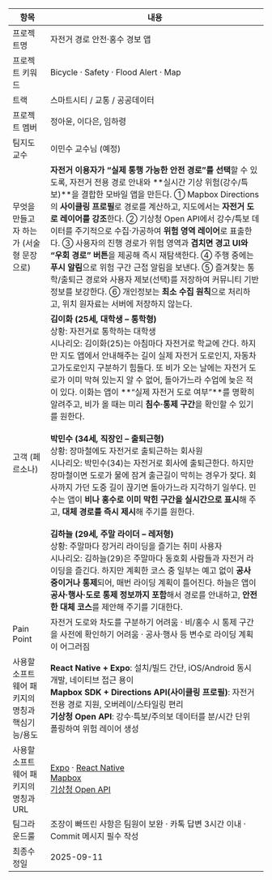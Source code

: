 | 항목 | 내용 |
|---|---|
| 프로젝트명 | 자전거 경로 안전·홍수 경보 앱 |
| 프로젝트 키워드 | Bicycle · Safety · Flood Alert · Map |
| 트랙 | 스마트시티 / 교통 / 공공데이터 |
| 프로젝트 멤버 | 정아윤, 이다은, 임하령 |
| 팀지도교수 | 이민수 교수님 (예정) |
| 무엇을 만들고자 하는가 (서술형 문장으로) | **자전거 이용자가 “실제 통행 가능한 안전 경로”를 선택**할 수 있도록, 자전거 전용 경로 안내와 **실시간 기상 위험(강수/특보)**을 결합한 모바일 앱을 만든다. ① Mapbox Directions의 **사이클링 프로필**로 경로를 계산하고, 지도에서는 **자전거 도로 레이어를 강조**한다. ② 기상청 Open API에서 강수/특보 데이터를 주기적으로 수집·가공하여 **위험 영역 레이어**로 표출한다. ③ 사용자의 진행 경로가 위험 영역과 **겹치면 경고 UI와 “우회 경로” 버튼**을 제공해 즉시 재탐색한다. ④ 주행 중에는 **푸시 알림**으로 위험 구간 근접 알림을 보낸다. ⑤ 즐겨찾는 통학/출퇴근 경로와 사용자 제보(선택)를 저장하여 커뮤니티 기반 정보를 보강한다. ⑥ 개인정보는 **최소 수집 원칙**으로 처리하고, 위치 원자료는 서버에 저장하지 않는다. |
| 고객 (페르소나) | **김이화 (25세, 대학생 – 통학형)**<br>상황: 자전거로 통학하는 대학생<br>시나리오: 김이화(25)는 아침마다 자전거로 학교에 간다. 하지만 지도 앱에서 안내해주는 길이 실제 자전거 도로인지, 자동차 고가도로인지 구분하기 힘들다. 또 비가 오는 날에는 자전거 도로가 이미 막혀 있는지 알 수 없어, 돌아가느라 수업에 늦은 적이 있다. 이화는 앱이 **“실제 자전거 도로 여부”**를 명확히 알려주고, 비가 올 때는 미리 **침수·통제 구간**을 확인할 수 있기를 원한다.<br><br>**박민수 (34세, 직장인 – 출퇴근형)**<br>상황: 장마철에도 자전거로 출퇴근하는 회사원<br>시나리오: 박민수(34)는 자전거로 회사에 출퇴근한다. 하지만 장마철이면 도로가 물에 잠겨 출근길이 막히는 경우가 잦다. 회사까지 가던 도중 길이 끊기면 돌아가느라 지각하기 일쑤다. 민수는 앱이 **비나 홍수로 이미 막힌 구간을 실시간으로 표시**해 주고, **대체 경로를 즉시 제시**해 주기를 원한다.<br><br>**김하늘 (29세, 주말 라이더 – 레저형)**<br>상황: 주말마다 장거리 라이딩을 즐기는 취미 사용자<br>시나리오: 김하늘(29)은 주말마다 동호회 사람들과 자전거 라이딩을 즐긴다. 하지만 계획한 코스 중 일부는 예고 없이 **공사 중이거나 통제**되어, 매번 라이딩 계획이 틀어진다. 하늘은 앱이 **공사·행사·도로 통제 정보까지 포함**해서 경로를 안내하고, **안전한 대체 코스**를 제안해 주기를 기대한다. |
| Pain Point | 자전거 도로와 차도를 구분하기 어려움 · 비/홍수 시 통제 구간을 사전에 확인하기 어려움 · 공사·행사 등 변수로 라이딩 계획이 어그러짐 |
| 사용할 소프트웨어 패키지의 명칭과 핵심기능/용도 | **React Native + Expo**: 설치/빌드 간단, iOS/Android 동시 개발, 네이티브 접근 용이<br>**Mapbox SDK + Directions API(사이클링 프로필)**: 자전거 전용 경로 지원, 오버레이/스타일링 편리<br>**기상청 Open API**: 강수·특보/주의보 데이터를 분/시간 단위 폴링하여 위험 레이어 생성 |
| 사용할 소프트웨어 패키지의 명칭과 URL | [Expo](https://expo.dev/) · [React Native](https://reactnative.dev/)<br>[Mapbox](https://www.mapbox.com/)<br>[기상청 Open API](https://data.kma.go.kr/) |
| 팀그라운드룰 | 조장이 빠뜨린 사항은 팀원이 보완 · 카톡 답변 3시간 이내 · Commit 메시지 필수 작성 |
| 최종수정일 | 2025-09-11 |
